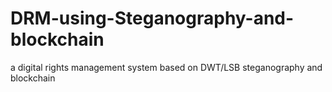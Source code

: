 # DRM-using-Steganography-and-blockchain
a digital rights management system based on DWT/LSB steganography and blockchain

